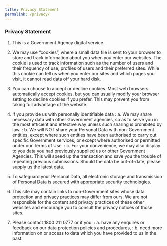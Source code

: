 ```yaml
---
title: Privacy Statement
permalink: /privacy/
---
```

### **Privacy Statement**

1. This is a Government Agency digital service.

2. We may use “cookies”, where a small data file is sent to your browser to store and track information about you when you enter our websites. The cookie is used to track information such as the number of users and their frequency of use, profiles of users and their preferred sites. While this cookie can tell us when you enter our sites and which pages you visit, it cannot read data off your hard disk.

3. You can choose to accept or decline cookies. Most web browsers automatically accept cookies, but you can usually modify your browser setting to decline cookies if you prefer. This may prevent you from taking full advantage of the website.

4. If you provide us with personally identifiable data
: a. We may share necessary data with other Government agencies, so as to serve you in the most efficient and effective way unless such sharing is prohibited by law.
: b. We will NOT share your Personal Data with non-Government entities, except where such entities have been authorised to carry out specific Government services, or except where authorised or permitted under our Terms of Use.
: c. For your convenience, we may also display to you data you had previously supplied us or other Government Agencies. This will speed up the transaction and save you the trouble of repeating previous submissions. Should the data be out-of-date, please supply us the latest data.

5. To safeguard your Personal Data, all electronic storage and transmission of Personal Data is secured with appropriate security technologies.

6. This site may contain links to non-Government sites whose data protection and privacy practices may differ from ours. We are not responsible for the content and privacy practices of these other websites and encourage you to consult the privacy notices of those sites.

7. Please contact 1800 211 0777 or  if you:
: a. have any enquires or feedback on our data protection policies and procedures,
: b. need more information on or access to data which you have provided to us in the past.